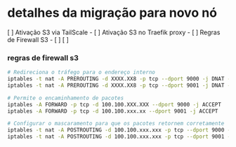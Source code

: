 # detalhes da migração para novo nó

[ ] Ativação S3 via TailScale - 
[ ] Ativação S3 no Traefik proxy -
[ ] Regras de Firewall S3 -
[ ] 
[ ] 


### regras de firewall s3 
```sh
# Redireciona o tráfego para o endereço interno
iptables -t nat -A PREROUTING -d XXXX.XX8 -p tcp --dport 9000 -j DNAT --to-destination 100.100.xxx.xxx:9000
iptables -t nat -A PREROUTING -d XXXX.XX8 -p tcp --dport 9001 -j DNAT --to-destination 100.100.xxx.xxx:9001

# Permite o encaminhamento de pacotes
iptables -A FORWARD -p tcp -d 100.100.XXX.XXX --dport 9000 -j ACCEPT
iptables -A FORWARD -p tcp -d 100.100.xxx.xx --dport 9001 -j ACCEPT

# Configurar o mascaramento para que os pacotes retornem corretamente
iptables -t nat -A POSTROUTING -d 100.100.xxx.xxx -p tcp --dport 9000 -j MASQUERADE
iptables -t nat -A POSTROUTING -d 100.100.xxx.xxx -p tcp --dport 9001 -j MASQUERADE
```
